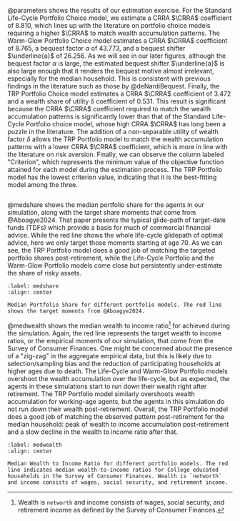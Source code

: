 @parameters shows the results of our estimation exercise. For the Standard Life-Cycle Portfolio Choice model, we estimate a CRRA $\CRRA$ coefficient of 8.810, which lines up with the literature on portfolio choice models requiring a higher $\CRRA$ to match wealth accumulation patterns. The Warm-Glow Portfolio Choice model estimates a CRRA $\CRRA$ coefficient of 8.765, a bequest factor $\alpha$ of 43.773, and a bequest shifter $\underline{a}$ of 26.256. As we will see in our later figures, although the bequest factor $\alpha$ is large, the estimated bequest shifter $\underline{a}$ is also large enough that it renders the bequest motive almost irrelevant, especially for the median household. This is consistent with previous findings in the literature such as those by @deNardiBequest. Finally, the TRP Portfolio Choice model estimates a CRRA $\CRRA$ coefficient of 3.472 and a wealth share of utility $\delta$ coefficient of 0.531. This result is significant because the CRRA $\CRRA$ coefficient required to match the wealth accumulation patterns is significantly lower than that of the Standard Life-Cycle Portfolio choice model, whose high CRRA $\CRRA$ has long been a puzzle in the literature. The addition of a non-separable utility of wealth factor $\delta$ allows the TRP Portfolio model to match the wealth accumulation patterns with a lower CRRA $\CRRA$ coefficient, which is more in line with the literature on risk aversion. Finally, we can observe the column labeled "Criterion", which represents the minimum value of the objective function attained for each model during the estimation process. The TRP Portfolio model has the lowest criterion value, indicating that it is the best-fitting model among the three.

```{include} parameters.tex
```

@medshare shows the median portfolio share for the agents in our simulation, along with the target share moments that come from @Aboagye2024. That paper presents the typical glide-path of target-date funds (TDFs) which provide a basis for much of commercial financial advice. While the red line shows the whole life-cycle glidepath of optimal advice, here we only target those moments starting at age 70. As we can see, the TRP Portfolio model does a good job of matching the targeted portfolio shares post-retirement, while the Life-Cycle Portfolio and the Warm-Glow Portfolio models come close but persistently under-estimate the share of risky assets.

```{figure} figures/median_share
:label: medshare
:align: center 

Median Portfolio Share for different portfolio models. The red line shows the target moments from @Aboagye2024. 
```

@medwealth shows the median wealth to income ratio[^wtoy] for achieved during the simulation. Again, the red line represents the target wealth to income ratios, or the empirical moments of our simulation, that come from the Survey of Consumer Finances. One might be concerned about the presence of a "zig-zag" in the aggregate empirical data, but this is likely due to selection/sampling bias and the reduction of participating households at higher ages due to death. The Life-Cycle and Warm-Glow Portfolio models overshoot the wealth accumulation over the life-cycle, but as expected, the agents in these simulations start to run down their wealth right after retirement. The TRP Portfolio model similarly overshoots wealth accumulation for working-age agents, but the agents in this simulation do not run down their wealth post-retirement. Overall, the TRP Portfolio model does a good job of matching the observed pattern post-retirement for the median household: peak of wealth to income accumulation post-retirement and a slow decline in the wealth to income ratio after that.

[^wtoy]: Wealth is `networth` and income consists of wages, social security, and retirement income as defined by the Survey of Consumer Finances.

```{figure} figures/median_wealth
:label: medwealth
:align: center 

Median Wealth to Income Ratio for different portfolio models. The red line indicates median wealth-to-income ratios for College educated households in the Survey of Consumer Finances. Wealth is `networth` and income consists of wages, social security, and retirement income. 
```
